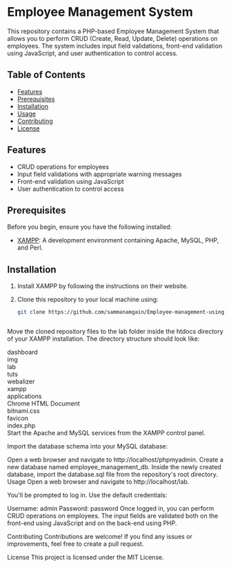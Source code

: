 # Employee Management System

This repository contains a PHP-based Employee Management System that allows you to perform CRUD (Create, Read, Update, Delete) operations on employees. The system includes input field validations, front-end validation using JavaScript, and user authentication to control access.

## Table of Contents

- [Features](#features)
- [Prerequisites](#prerequisites)
- [Installation](#installation)
- [Usage](#usage)
- [Contributing](#contributing)
- [License](#license)

## Features

- CRUD operations for employees
- Input field validations with appropriate warning messages
- Front-end validation using JavaScript
- User authentication to control access

## Prerequisites

Before you begin, ensure you have the following installed:

- [XAMPP](https://www.apachefriends.org/index.html): A development environment containing Apache, MySQL, PHP, and Perl.

## Installation

1. Install XAMPP by following the instructions on their website.

2. Clone this repository to your local machine using:

   ```bash
   git clone https://github.com/sammanamgain/Employee-management-using-php.git



Move the cloned repository files to the lab folder inside the htdocs directory of your XAMPP installation. The directory structure should look like:

dashboard</br>
img</br>
lab</br>
tuts</br>
webalizer</br>
xampp</br>
applications</br>
Chrome HTML Document</br>
bitnami.css</br>
favicon</br>
index.php</br>
Start the Apache and MySQL services from the XAMPP control panel.

Import the database schema into your MySQL database:

Open a web browser and navigate to http://localhost/phpmyadmin.
Create a new database named employee_management_db.
Inside the newly created database, import the database.sql file from the repository's root directory.
Usage
Open a web browser and navigate to http://localhost/lab.

You'll be prompted to log in. Use the default credentials:

Username: admin
Password: password
Once logged in, you can perform CRUD operations on employees. The input fields are validated both on the front-end using JavaScript and on the back-end using PHP.

Contributing
Contributions are welcome! If you find any issues or improvements, feel free to create a pull request.

License
This project is licensed under the MIT License.
